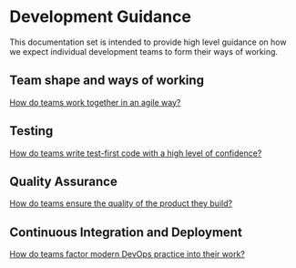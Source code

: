 # Development Guidance

This documentation set is intended to provide high level guidance on how we expect individual development teams to form their ways of working.

## Team shape and ways of working

[How do teams work together in an agile way?](./development_teams.md)

## Testing

[How do teams write test-first code with a high level of confidence?](./testing.md)

## Quality Assurance

[How do teams ensure the quality of the product they build?](./quality_assurance.md)

## Continuous Integration and Deployment

[How do teams factor modern DevOps practice into their work?](./continuous_integration_and_deployment.md)
